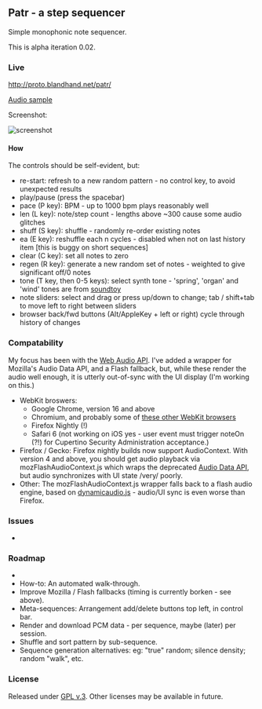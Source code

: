 ## Patr - a step sequencer

Simple monophonic note sequencer.

This is alpha iteration 0.02.

### Live

<http://proto.blandhand.net/patr/>

[Audio sample](http://proto.blandhand.net/static/js/patr/media/aucap.html)

<!--
<audio controls>
    <source src="http://proto.blandhand.net/static/js/patr/media/aucap.wav">
    <source src="http://proto.blandhand.net/static/js/patr/media/aucap.ogg">
    <source src="http://proto.blandhand.net/static/js/patr/media/aucap.mp3">
</audio>
-->

Screenshot:

![screenshot](http://proto.blandhand.net/static/js/patr.2/media/screencap.png)

#### How

The controls should be self-evident, but:

* re-start: refresh to a new random pattern - no control key, to avoid unexpected results
* play/pause (press the spacebar)
* pace (P key): BPM - up to 1000 bpm plays reasonably well
* len (L key): note/step count - lengths above ~300 cause some audio glitches
* shuff (S key): shuffle - randomly re-order existing notes
* ea (E key): reshuffle each n cycles - disabled when not on last history item [this is buggy on short sequences]
* clear (C key): set all notes to zero
* regen (R key): generate a new random set of notes - weighted to give significant off/0 notes
* tone (T key, then 0-5 keys): select synth tone - 'spring', 'organ' and 'wind' tones are from [soundtoy]
* note sliders: select and drag or press up/down to change; tab / shift+tab to move left to right between sliders
* browser back/fwd buttons (Alt/AppleKey + left or right) cycle through history of changes

### Compatability
My focus has been with the [Web Audio API](https://dvcs.w3.org/hg/audio/raw-file/tip/webaudio/specification.html).  I've added a wrapper for Mozilla's Audio Data API, and a Flash fallback, but, while these render the audio well enough, it is utterly out-of-sync with the UI display (I'm working on this.)

* WebKit broswers: 
    * Google Chrome, version 16 and above
    * Chromium, and probably some of [these other WebKit browsers](http://en.wikipedia.org/wiki/List_of_web_browsers#WebKit-based)
    * Firefox Nightly (!)
    * Safari 6 (not working on iOS yes - user event must trigger noteOn (?!) for Cupertino Security Administration acceptance.)
* Firefox / Gecko: Firefox nightly builds now support AudioContext.  With version 4 and above, you should get audio playback via mozFlashAudioContext.js which wraps the deprecated [Audio Data API](https://wiki.mozilla.org/Audio_Data_API), but audio synchronizes with UI state /very/ poorly.
* Other: The mozFlashAudioContext.js wrapper falls back to a flash audio engine, based on [dynamicaudio.js] - audio/UI sync is even worse than Firefox.


### Issues
*

### Roadmap
* 
* How-to: An automated walk-through.
* Improve Mozilla / Flash fallbacks (timing is currently borken - see above).
* Meta-sequences: Arrangement add/delete buttons top left, in control bar.
* Render and download PCM data - per sequence, maybe (later) per session.
* Shuffle and sort pattern by sub-sequence.
* Sequence generation alternatives: eg: "true" random; silence density; random "walk", etc.

### License
Released under [GPL v.3](http://www.gnu.org/licenses/gpl-3.0.txt).
Other licenses may be available in future.

<!--
### Attribs
1. [dynamicaudio.js]
2. [soundtoy]
3. [chipmusix]
-->

[dynamicaudio.js]: https://github.com/bfirsh/dynamicaudio.js/
[soundtoy]: http://www.iquilezles.org/apps/soundtoy/index.html
